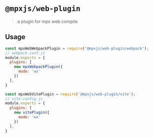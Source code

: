 # `@mpxjs/web-plugin`

> a plugin for mpx web compile

## Usage

```js
const mpxWebWebpackPlugin = require('@mpxjs/web-plugin/webpack');
// webpack.conf.js
module.exports = {
  plugins: [
    new mpxWebpackPlugin({
      mode: 'wx'
    })
  ],
}
```

```js
const mpxWebVitePlugin = require('@mpxjs/web-plugin/vite');
// vite.config.js
module.exports = {
  plugins: [
    new vitePlugin({
      mode: 'wx'
    })
  ],
}
```

